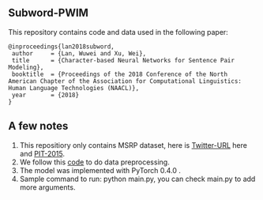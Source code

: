 ## Subword-PWIM
This repository contains code and data used in the following paper:

	@inproceedings{lan2018subword,
	 author     = {Lan, Wuwei and Xu, Wei},
  	 title      = {Character-based Neural Networks for Sentence Pair Modeling},
  	 booktitle  = {Proceedings of the 2018 Conference of the North American Chapter of the Association for Computational Linguistics: Human Language Technologies (NAACL)},
  	 year       = {2018}
  	} 

## A few notes
1. This repositiory only contains MSRP dataset, here is [Twitter-URL](https://github.com/lanwuwei/language-net) here and [PIT-2015](https://github.com/cocoxu/SemEval-PIT2015).
2. We follow this [code](https://github.com/stanfordnlp/treelstm/blob/master/scripts/preprocess-sick.py) to do data preprocessing.
3. The model was implemented with PyTorch 0.4.0 .
4. Sample command to run: python main.py, you can check main.py to add more arguments.
